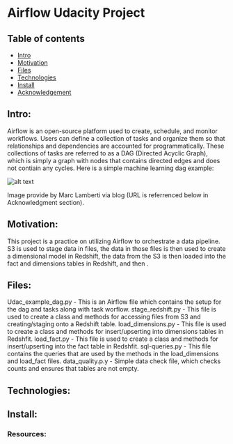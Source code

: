 # Airflow Udacity Project

## Table of contents
* [Intro](#Intro)
* [Motivation](#Motivation)
* [Files](#Files)
* [Technologies](#Technologies)
* [Install](#Install)
* [Acknowledgement](#Acknowledgement)


## Intro:
Airflow is an open-source platform used to create, schedule, and monitor workflows.  Users can define a collection of tasks and organize them so that relationships and dependencies are accounted for programmatically.  These collections of tasks are referred to as a DAG (Directed Acyclic Graph), which is simply a graph with nodes that contains directed edges and does not contiain any cycles.  Here is a simple machine learning dag example:

![alt text](https://marclamberti.com/wp-content/uploads/Screenshot-2021-03-02-at-22.43.28.png)

Image provide by Marc Lamberti via blog (URL is referrenced below in Acknowledgment section).




## Motivation:
This project is a practice on utilizing Airflow to orchestrate a data pipeline.  S3 is used to stage data in files, the data in those files is then used to create a dimensional model in Redshift, the data from the S3 is then loaded into the fact and dimensions tables in Redshift, and then . 


## Files:
Udac_example_dag.py - This is an Airflow file which contains the setup for the dag and tasks along with task worflow.
stage_redshift.py - This file is used to create a class and methods for accessing files from S3 and creating/staging onto a Redshift table.
load_dimensions.py - This file is used to create a class and methods for insert/upserting into dimensions tables in Redshfit.
load_fact.py - This file is used to create a class and methods for insert/upserting into the fact table in Redshfit.
sql-queries.py - This file contains the queries that are used by the methods in the load_dimensions and load_fact files.
data_quality.p.y - Simple data check file, which checks counts and ensures that tables are not empty.

## Technologies:


## Install:


### Resources:
